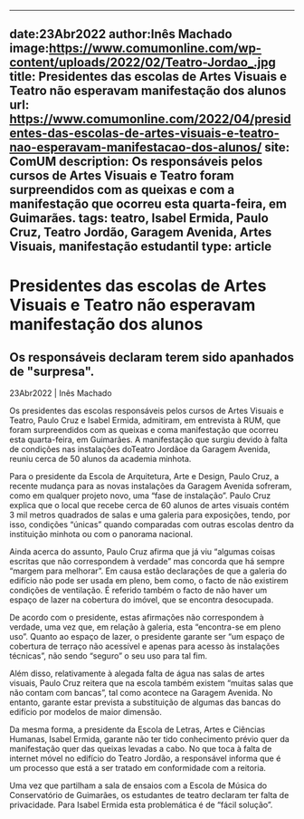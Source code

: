
---
date:23Abr2022
author:Inês Machado
image:https://www.comumonline.com/wp-content/uploads/2022/02/Teatro-Jordao_.jpg
title: Presidentes das escolas de Artes Visuais e Teatro não esperavam manifestação dos alunos
url: https://www.comumonline.com/2022/04/presidentes-das-escolas-de-artes-visuais-e-teatro-nao-esperavam-manifestacao-dos-alunos/
site: ComUM
description: Os responsáveis pelos cursos de Artes Visuais e Teatro foram surpreendidos com as queixas e com a manifestação que ocorreu esta quarta-feira, em Guimarães.
tags: teatro, Isabel Ermida, Paulo Cruz, Teatro Jordão, Garagem Avenida, Artes Visuais, manifestação estudantil
type: article
---


# Presidentes das escolas de Artes Visuais e Teatro não esperavam manifestação dos alunos

## Os responsáveis declaram terem sido apanhados de "surpresa".

23Abr2022 | Inês Machado

Os presidentes das escolas responsáveis pelos cursos de Artes Visuais e Teatro, Paulo Cruz e Isabel Ermida, admitiram, em entrevista à RUM, que foram surpreendidos com as queixas e coma manifestação que ocorreu esta quarta-feira, em Guimarães. A manifestação que surgiu devido à falta de condições nas instalações doTeatro Jordãoe da Garagem Avenida, reuniu cerca de 50 alunos da academia minhota.

Para o presidente da Escola de Arquitetura, Arte e Design, Paulo Cruz, a recente mudança para as novas instalações da Garagem Avenida sofreram, como em qualquer projeto novo, uma “fase de instalação”. Paulo Cruz explica que o local que recebe cerca de 60 alunos de artes visuais contém 3 mil metros quadrados de salas e uma galeria para exposições, tendo, por isso, condições “únicas” quando comparadas com outras escolas dentro da instituição minhota ou com o panorama nacional.

Ainda acerca do assunto, Paulo Cruz afirma que já viu “algumas coisas escritas que não correspondem à verdade” mas concorda que há sempre “margem para melhorar”. Em causa estão declarações de que a galeria do edifício não pode ser usada em pleno, bem como, o facto de não existirem condições de ventilação. É referido também o facto de não haver um espaço de lazer na cobertura do imóvel, que se encontra desocupada.

De acordo com o presidente, estas afirmações não correspondem à verdade, uma vez que, em relação à galeria, esta “encontra-se em pleno uso”. Quanto ao espaço de lazer, o presidente garante ser “um espaço de cobertura de terraço não acessível e apenas para acesso às instalações técnicas”, não sendo “seguro” o seu uso para tal fim.

Além disso, relativamente à alegada falta de água nas salas de artes visuais, Paulo Cruz reitera que na escola também existem “muitas salas que não contam com bancas”, tal como acontece na Garagem Avenida. No entanto, garante estar prevista a substituição de algumas das bancas do edifício por modelos de maior dimensão.

Da mesma forma, a presidente da Escola de Letras, Artes e Ciências Humanas, Isabel Ermida, garante não ter tido conhecimento prévio quer da manifestação quer das queixas levadas a cabo. No que toca à falta de internet móvel no edifício do Teatro Jordão, a responsável informa que é um processo que está a ser tratado em conformidade com a reitoria.

Uma vez que partilham a sala de ensaios com a Escola de Música do Conservatório de Guimarães, os estudantes de teatro declaram ter falta de privacidade. Para Isabel Ermida esta problemática é de “fácil solução”.

